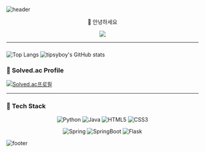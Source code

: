 ![header](https://capsule-render.vercel.app/api?type=waving&color=5BC1DD&height=250&section=header&text=🌱%20tipsyboy&fontSize=75&fontColor=1B1B22)

<p align="center">
  👋 안녕하세요 <br>
</p> 

<div align="center">
<a href="https://hits.seeyoufarm.com"><img src="https://hits.seeyoufarm.com/api/count/incr/badge.svg?url=https%3A%2F%2Fgithub.com%2Ftipsyboy&count_bg=%2379C83D&title_bg=%23555555&icon=&icon_color=%23E7E7E7&title=hits&edge_flat=false"/></a>
</div>

---

###
![Top Langs](https://github-readme-stats.vercel.app/api/top-langs/?username=tipsyboy&layout=compact&show_icons=true)
![tipsyboy's GitHub stats](https://github-readme-stats.vercel.app/api?username=tipsyboy&show_icons=true&theme=darcula)


### 🎲 Solved.ac Profile 
[![Solved.ac프로필](http://mazassumnida.wtf/api/v2/generate_badge?boj=tipsyboy)](https://solved.ac/tipsyboy)

---

### 🔧 Tech Stack 
<div align="center">
  
  ![Python](https://img.shields.io/badge/Python-3776AB?style=for-the-badge&logo=python&logoColor=white)
  ![Java](https://img.shields.io/badge/Java-ED8B00?style=for-the-badge&logo=java&logoColor=white)
  ![HTML5](https://img.shields.io/badge/HTML5-E34F26?style=for-the-badge&logo=html5&logoColor=white)
  ![CSS3](https://img.shields.io/badge/CSS3-1572B6?style=for-the-badge&logo=css3&logoColor=white)
  
  ![Spring](https://img.shields.io/badge/Spring-6DB33F?style=for-the-badge&logo=Spring&logoColor=white)
  ![SpringBoot](https://img.shields.io/badge/Spring_Boot-6DB33F?style=for-the-badge&logo=SpringBoot&logoColor=white)
  ![Flask](https://img.shields.io/badge/Flask-000000?style=for-the-badge&logo=Flask&logoColor=white)
</div>

![footer](https://capsule-render.vercel.app/api?section=footer&type=waving&color=5BC1DD&height=120)
